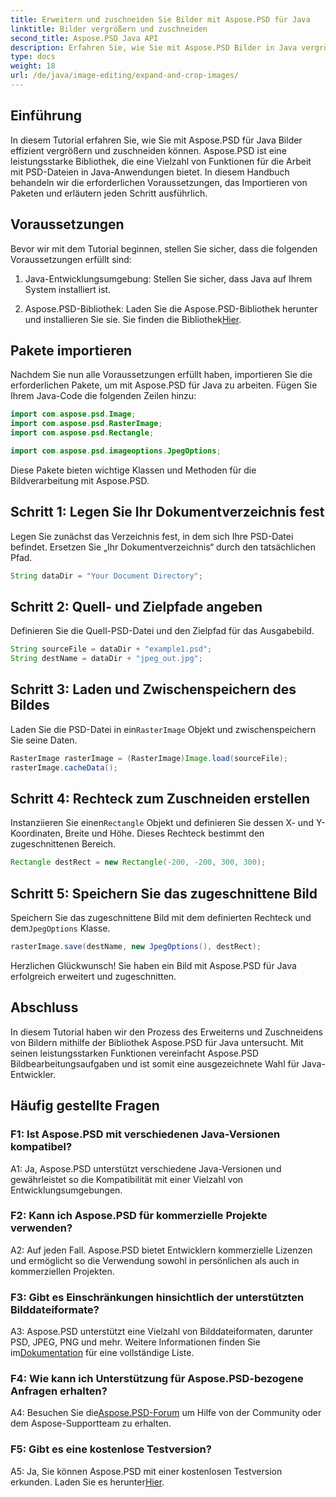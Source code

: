 ```yaml
---
title: Erweitern und zuschneiden Sie Bilder mit Aspose.PSD für Java
linktitle: Bilder vergrößern und zuschneiden
second_title: Aspose.PSD Java API
description: Erfahren Sie, wie Sie mit Aspose.PSD Bilder in Java vergrößern und zuschneiden. Schritt-für-Schritt-Anleitung zur effizienten Bildverarbeitung.
type: docs
weight: 18
url: /de/java/image-editing/expand-and-crop-images/
---
```

## Einführung

In diesem Tutorial erfahren Sie, wie Sie mit Aspose.PSD für Java Bilder effizient vergrößern und zuschneiden können. Aspose.PSD ist eine leistungsstarke Bibliothek, die eine Vielzahl von Funktionen für die Arbeit mit PSD-Dateien in Java-Anwendungen bietet. In diesem Handbuch behandeln wir die erforderlichen Voraussetzungen, das Importieren von Paketen und erläutern jeden Schritt ausführlich.

## Voraussetzungen

Bevor wir mit dem Tutorial beginnen, stellen Sie sicher, dass die folgenden Voraussetzungen erfüllt sind:

1. Java-Entwicklungsumgebung: Stellen Sie sicher, dass Java auf Ihrem System installiert ist.

2.  Aspose.PSD-Bibliothek: Laden Sie die Aspose.PSD-Bibliothek herunter und installieren Sie sie. Sie finden die Bibliothek[Hier](https://releases.aspose.com/psd/java/).

## Pakete importieren

Nachdem Sie nun alle Voraussetzungen erfüllt haben, importieren Sie die erforderlichen Pakete, um mit Aspose.PSD für Java zu arbeiten. Fügen Sie Ihrem Java-Code die folgenden Zeilen hinzu:

```java
import com.aspose.psd.Image;
import com.aspose.psd.RasterImage;
import com.aspose.psd.Rectangle;

import com.aspose.psd.imageoptions.JpegOptions;
```

Diese Pakete bieten wichtige Klassen und Methoden für die Bildverarbeitung mit Aspose.PSD.

## Schritt 1: Legen Sie Ihr Dokumentverzeichnis fest

Legen Sie zunächst das Verzeichnis fest, in dem sich Ihre PSD-Datei befindet. Ersetzen Sie „Ihr Dokumentverzeichnis“ durch den tatsächlichen Pfad.

```java
String dataDir = "Your Document Directory";
```

## Schritt 2: Quell- und Zielpfade angeben

Definieren Sie die Quell-PSD-Datei und den Zielpfad für das Ausgabebild.

```java
String sourceFile = dataDir + "example1.psd";
String destName = dataDir + "jpeg_out.jpg";
```

## Schritt 3: Laden und Zwischenspeichern des Bildes

 Laden Sie die PSD-Datei in ein`RasterImage` Objekt und zwischenspeichern Sie seine Daten.

```java
RasterImage rasterImage = (RasterImage)Image.load(sourceFile);
rasterImage.cacheData();
```

## Schritt 4: Rechteck zum Zuschneiden erstellen

 Instanziieren Sie einen`Rectangle` Objekt und definieren Sie dessen X- und Y-Koordinaten, Breite und Höhe. Dieses Rechteck bestimmt den zugeschnittenen Bereich.

```java
Rectangle destRect = new Rectangle(-200, -200, 300, 300);
```

## Schritt 5: Speichern Sie das zugeschnittene Bild

 Speichern Sie das zugeschnittene Bild mit dem definierten Rechteck und dem`JpegOptions` Klasse.

```java
rasterImage.save(destName, new JpegOptions(), destRect);
```

Herzlichen Glückwunsch! Sie haben ein Bild mit Aspose.PSD für Java erfolgreich erweitert und zugeschnitten.

## Abschluss

In diesem Tutorial haben wir den Prozess des Erweiterns und Zuschneidens von Bildern mithilfe der Bibliothek Aspose.PSD für Java untersucht. Mit seinen leistungsstarken Funktionen vereinfacht Aspose.PSD Bildbearbeitungsaufgaben und ist somit eine ausgezeichnete Wahl für Java-Entwickler.

## Häufig gestellte Fragen

### F1: Ist Aspose.PSD mit verschiedenen Java-Versionen kompatibel?

A1: Ja, Aspose.PSD unterstützt verschiedene Java-Versionen und gewährleistet so die Kompatibilität mit einer Vielzahl von Entwicklungsumgebungen.

### F2: Kann ich Aspose.PSD für kommerzielle Projekte verwenden?

A2: Auf jeden Fall. Aspose.PSD bietet Entwicklern kommerzielle Lizenzen und ermöglicht so die Verwendung sowohl in persönlichen als auch in kommerziellen Projekten.

### F3: Gibt es Einschränkungen hinsichtlich der unterstützten Bilddateiformate?

 A3: Aspose.PSD unterstützt eine Vielzahl von Bilddateiformaten, darunter PSD, JPEG, PNG und mehr. Weitere Informationen finden Sie im[Dokumentation](https://reference.aspose.com/psd/java/) für eine vollständige Liste.

### F4: Wie kann ich Unterstützung für Aspose.PSD-bezogene Anfragen erhalten?

 A4: Besuchen Sie die[Aspose.PSD-Forum](https://forum.aspose.com/c/psd/34) um Hilfe von der Community oder dem Aspose-Supportteam zu erhalten.

### F5: Gibt es eine kostenlose Testversion?

 A5: Ja, Sie können Aspose.PSD mit einer kostenlosen Testversion erkunden. Laden Sie es herunter[Hier](https://releases.aspose.com/).